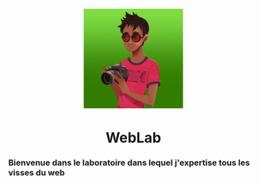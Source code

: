 <p align="center" style="border-radius: 50%;"><img src="logo.jpg" height="200"></p>

<h1 align="center">WebLab</h1>

### Bienvenue dans le laboratoire dans lequel j'expertise tous les visses du web